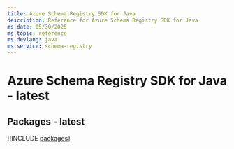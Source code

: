 ```yaml
---
title: Azure Schema Registry SDK for Java
description: Reference for Azure Schema Registry SDK for Java
ms.date: 05/30/2025
ms.topic: reference
ms.devlang: java
ms.service: schema-registry
---
```

# Azure Schema Registry SDK for Java - latest
## Packages - latest
[!INCLUDE [packages](schema-registry-index.md)]